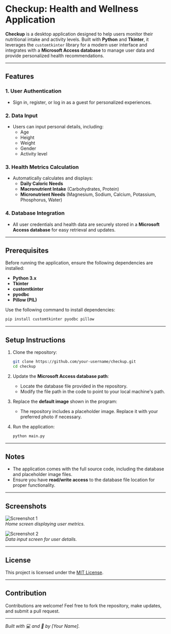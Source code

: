 # Checkup: Health and Wellness Application

**Checkup** is a desktop application designed to help users monitor their nutritional intake and activity levels. Built with **Python** and **Tkinter**, it leverages the `customtkinter` library for a modern user interface and integrates with a **Microsoft Access database** to manage user data and provide personalized health recommendations.

---

## Features

### 1. User Authentication
- Sign in, register, or log in as a guest for personalized experiences.

### 2. Data Input
- Users can input personal details, including:
  - Age
  - Height
  - Weight
  - Gender
  - Activity level

### 3. Health Metrics Calculation
- Automatically calculates and displays:
  - **Daily Caloric Needs**  
  - **Macronutrient Intake** (Carbohydrates, Protein)  
  - **Micronutrient Needs** (Magnesium, Sodium, Calcium, Potassium, Phosphorus, Water)

### 4. Database Integration
- All user credentials and health data are securely stored in a **Microsoft Access database** for easy retrieval and updates.

---

## Prerequisites

Before running the application, ensure the following dependencies are installed:

- **Python 3.x**  
- **Tkinter**  
- **customtkinter**  
- **pyodbc**  
- **Pillow (PIL)**  

Use the following command to install dependencies:  
```bash
pip install customtkinter pyodbc pillow
```

---

## Setup Instructions

1. Clone the repository:
   ```bash
   git clone https://github.com/your-username/checkup.git
   cd checkup
   ```

2. Update the **Microsoft Access database path**:
   - Locate the database file provided in the repository.
   - Modify the file path in the code to point to your local machine's path.

3. Replace the **default image** shown in the program:
   - The repository includes a placeholder image. Replace it with your preferred photo if necessary.

4. Run the application:
   ```bash
   python main.py
   ```

---

## Notes

- The application comes with the full source code, including the database and placeholder image files.
- Ensure you have **read/write access** to the database file location for proper functionality.

---

## Screenshots

![Screenshot 1](./screenshots/home.png)  
*Home screen displaying user metrics.*

![Screenshot 2](./screenshots/input.png)  
*Data input screen for user details.*

---

## License

This project is licensed under the [MIT License](LICENSE).

---

## Contribution

Contributions are welcome! Feel free to fork the repository, make updates, and submit a pull request.

---

*Built with 💻 and 💙 by [Your Name].*
